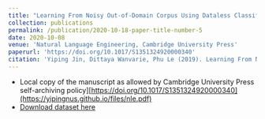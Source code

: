 ```yaml
---
title: "Learning From Noisy Out-of-Domain Corpus Using Dataless Classification"
collection: publications
permalink: /publication/2020-10-18-paper-title-number-5
date: 2020-10-08
venue: 'Natural Language Engineering, Cambridge University Press'
paperurl: 'https://doi.org/10.1017/S1351324920000340'
citation: 'Yiping Jin, Dittaya Wanvarie, Phu Le (2019). Learning From Noisy Out-of-Domain Corpus Using Dataless Classification. <i> Natural Language Engineering</i>. Cambridge University Press, UK.'
---
```


- Local copy of the manuscript as allowed by Cambridge University Press self-archiving policy][https://doi.org/10.1017/S1351324920000340](https://yipingnus.github.io/files/nle.pdf)
- [Download dataset here](https://github.com/YipingNUS/nle-supplementary-dataset)